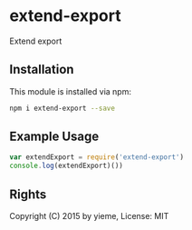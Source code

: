 # extend-export

Extend export

<!-- [![build status](https://secure.travis-ci.org/yieme/extend-export.png)](http://travis-ci.org/yieme/extend-export) -->

## Installation

This module is installed via npm:

```sh
npm i extend-export --save
```

## Example Usage

```js
var extendExport = require('extend-export')
console.log(extendExport)())
```

## Rights

Copyright (C) 2015 by yieme, License: MIT
